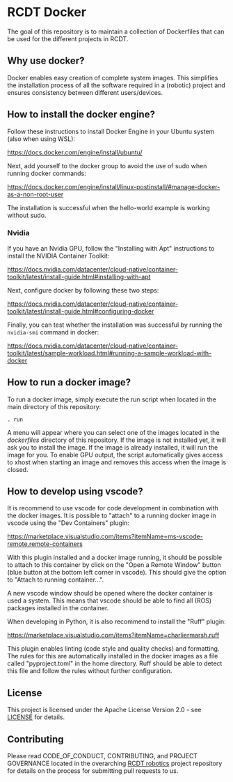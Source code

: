 # RCDT Docker

The goal of this repository is to maintain a collection of Dockerfiles that can be used for the different projects in RCDT.

## Why use docker?

Docker enables easy creation of complete system images. This simplifies the installation process of all the software required in a (robotic) project and ensures consistency between different users/devices.

## How to install the docker engine?

Follow these instructions to install Docker Engine in your Ubuntu system (also when using WSL):

<https://docs.docker.com/engine/install/ubuntu/>

Next, add yourself to the docker group to avoid the use of sudo when running docker commands:

<https://docs.docker.com/engine/install/linux-postinstall/#manage-docker-as-a-non-root-user>

The installation is successful when the hello-world example is working without sudo.

### Nvidia

If you have an Nvidia GPU, follow the "Installing with Apt" instructions to install the NVIDIA Container Toolkit:

<https://docs.nvidia.com/datacenter/cloud-native/container-toolkit/latest/install-guide.html#installing-with-apt>

Next, configure docker by following these two steps:

<https://docs.nvidia.com/datacenter/cloud-native/container-toolkit/latest/install-guide.html#configuring-docker>

Finally, you can test whether the installation was successful by running the `nvidia-smi` command in docker:

<https://docs.nvidia.com/datacenter/cloud-native/container-toolkit/latest/sample-workload.html#running-a-sample-workload-with-docker>

## How to run a docker image?

To run a docker image, simply execute the run script when located in the main directory of this repository:

`. run`

A menu will appear where you can select one of the images located in the *dockerfiles* directory of this repository. If the image is not installed yet, it will ask you to install the image. If the image is already installed, it will run the image for you. To enable GPU output, the script automatically gives access to xhost when starting an image and removes this access when the image is closed.

## How to develop using vscode?

It is recommend to use vscode for code development in combination with the docker images. It is possible to "attach" to a running docker image in vscode using the "Dev Containers" plugin:

<https://marketplace.visualstudio.com/items?itemName=ms-vscode-remote.remote-containers>

With this plugin installed and a docker image running, it should be possible to attach to this container by click on the "Open a Remote Window" button (blue button at the bottom left corner in vscode). This should give the option to "Attach to running container...".

A new vscode window should be opened where the docker container is used a system. This means that vscode should be able to find all (ROS) packages installed in the container.

When developing in Python, it is also recommend to install the "Ruff" plugin:

<https://marketplace.visualstudio.com/items?itemName=charliermarsh.ruff>

This plugin enables linting (code style and quality checks) and formatting. The rules for this are automatically installed in the docker images as a file called "pyproject.toml" in the home directory. Ruff should be able to detect this file and follow the rules without further configuration.


## License

This project is licensed under the Apache License Version 2.0 - see [LICENSE](LICENSE) for details.

## Contributing

Please read CODE_OF_CONDUCT, CONTRIBUTING, and PROJECT GOVERNANCE located in the overarching [RCDT robotics](https://github.com/alliander-opensource/rcdt_robotics) project repository for details on the process for submitting pull requests to us.